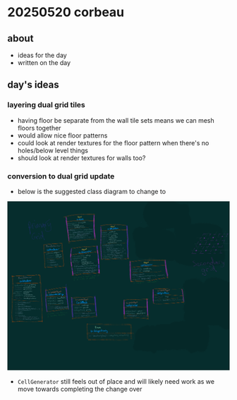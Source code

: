 # 20250520 corbeau
## about
* ideas for the day
* written on the day

## day's ideas

### layering dual grid tiles
* having floor be separate from the wall tile sets means we can mesh floors together
* would allow nice floor patterns
* could look at render textures for the floor pattern when there's no holes/below level things
* should look at render textures for walls too? 

### conversion to dual grid update
* below is the suggested class diagram to change to

[![image](/docs/notes/20250520_updatedClassDiagramV4.png)](/docs/notes/20250520_updatedClassDiagramV4.png)

* `CellGenerator` still feels out of place and will likely need work as we move towards completing the change over